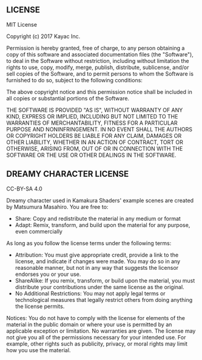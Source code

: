 LICENSE
-------

MIT License

Copyright (c) 2017 Kayac Inc.

Permission is hereby granted, free of charge, to any person obtaining a copy
of this software and associated documentation files (the "Software"), to deal
in the Software without restriction, including without limitation the rights
to use, copy, modify, merge, publish, distribute, sublicense, and/or sell
copies of the Software, and to permit persons to whom the Software is
furnished to do so, subject to the following conditions:

The above copyright notice and this permission notice shall be included in all
copies or substantial portions of the Software.

THE SOFTWARE IS PROVIDED "AS IS", WITHOUT WARRANTY OF ANY KIND, EXPRESS OR
IMPLIED, INCLUDING BUT NOT LIMITED TO THE WARRANTIES OF MERCHANTABILITY,
FITNESS FOR A PARTICULAR PURPOSE AND NONINFRINGEMENT. IN NO EVENT SHALL THE
AUTHORS OR COPYRIGHT HOLDERS BE LIABLE FOR ANY CLAIM, DAMAGES OR OTHER
LIABILITY, WHETHER IN AN ACTION OF CONTRACT, TORT OR OTHERWISE, ARISING FROM,
OUT OF OR IN CONNECTION WITH THE SOFTWARE OR THE USE OR OTHER DEALINGS IN THE
SOFTWARE.


DREAMY CHARACTER LICENSE
------------------------

CC-BY-SA 4.0

Dreamy character used in Kamakura Shaders' example scenes are created by
Matsumura Masahiro. You are free to:
  - Share: Copy and redistribute the material in any medium or format
  - Adapt: Remix, transform, and build upon the material for any purpose, even
    commercially

As long as you follow the license terms under the following terms:
  - Attribution: You must give appropriate credit, provide a link to the license,
    and indicate if changes were made. You may do so in any reasonable manner,
    but not in any way that suggests the licensor endorses you or your use.
  - ShareAlike: If you remix, transform, or build upon the material, you must
    distribute your contributions under the same license as the original.
  - No Additional Restrictions: You may not apply legal terms or technological
    measures that legally restrict others from doing anything the license
    permits.

Notices:
  You do not have to comply with the license for elements of the material in
  the public domain or where your use is permitted by an applicable exception
  or limitation. No warranties are given. The license may not give you all of
  the permissions necessary for your intended use. For example, other rights
  such as publicity, privacy, or moral rights may limit how you use the material.
